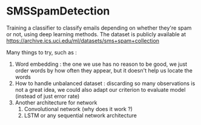 # SMSSpamDetection
Training a classifier to classify emails depending on whether they're spam or not, using deep learning methods.
The dataset is publicly available at https://archive.ics.uci.edu/ml/datasets/sms+spam+collection

Many things to try, such as :
  1. Word embedding : the one we use has no reason to be good, we just order words by how often they appear, but it doesn't help us locate the words
  2. How to handle unbalanced dataset : discarding so many observations is not a great idea, we could also adapt our criterion to evaluate model (instead of just error rate)
  3. Another architecture for network
     1. Convolutional network (why does it work ?)
     2. LSTM or any sequential network architecture

